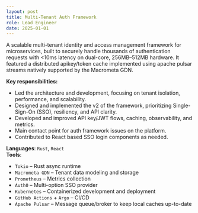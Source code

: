 ```yaml
---
layout: post
title: Multi-Tenant Auth Framework
role: Lead Engineer
date: 2025-01-01
---
```


A scalable multi-tenant identity and access management framework for microservices, built to securely handle thousands of authentication requests with <10ms latency on dual-core, 256MB–512MB hardware. It featured a distributed apikey/token cache implemented using apache pulsar streams natively supported by the Macrometa GDN.

**Key responsibilities:**
- Led the architecture and development, focusing on tenant isolation, performance, and scalability.
- Designed and implemented the v2 of the framework, prioritizing Single-Sign-On (SSO), resiliency, and API clarity.
- Developed and improved API key/JWT flows, caching, observability, and metrics.
- Main contact point for auth framework issues on the platform.
- Contributed to React based SSO login components as needed.

**Languages**: `Rust`, `React`  
**Tools**:
  - `Tokio` – Rust async runtime
  - `Macrometa GDN` – Tenant data modeling and storage
  - `Prometheus` – Metrics collection 
  - `Auth0` – Multi-option SSO provider
  - `Kubernetes` – Containerized development and deployment
  - `GitHub Actions` + `Argo` – CI/CD
  - `Apache Pulsar` – Message queue/broker to keep local caches up-to-date
